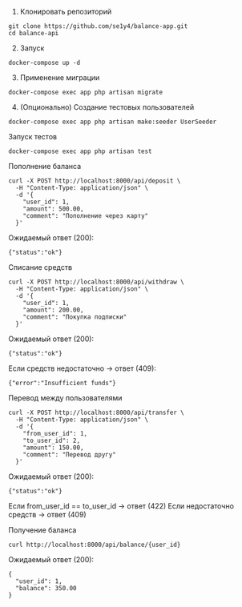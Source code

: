 1. Клонировать репозиторий
```
git clone https://github.com/se1y4/balance-app.git
cd balance-api
```
2. Запуск
```
docker-compose up -d
```
3. Применение миграции
```
docker-compose exec app php artisan migrate
```
4. (Опционально) Создание тестовых пользователей
```
docker-compose exec app php artisan make:seeder UserSeeder
```
Запуск тестов
```
docker-compose exec app php artisan test
```
Пополнение баланса
```
curl -X POST http://localhost:8000/api/deposit \
  -H "Content-Type: application/json" \
  -d '{
    "user_id": 1,
    "amount": 500.00,
    "comment": "Пополнение через карту"
  }'
```
Ожидаемый ответ (200):
```
{"status":"ok"}
```

Списание средств
```
curl -X POST http://localhost:8000/api/withdraw \
  -H "Content-Type: application/json" \
  -d '{
    "user_id": 1,
    "amount": 200.00,
    "comment": "Покупка подписки"
  }'
```
Ожидаемый ответ (200):
```
{"status":"ok"}
```
Если средств недостаточно → ответ (409):
```
{"error":"Insufficient funds"}
```

Перевод между пользователями
```
curl -X POST http://localhost:8000/api/transfer \
  -H "Content-Type: application/json" \
  -d '{
    "from_user_id": 1,
    "to_user_id": 2,
    "amount": 150.00,
    "comment": "Перевод другу"
  }'
```
Ожидаемый ответ (200):
```
{"status":"ok"}
```
Если from_user_id == to_user_id → ответ (422)
Если недостаточно средств → ответ (409)

Получение баланса
```
curl http://localhost:8000/api/balance/{user_id}
```
Ожидаемый ответ (200):
```
{
  "user_id": 1,
  "balance": 350.00
}
```
